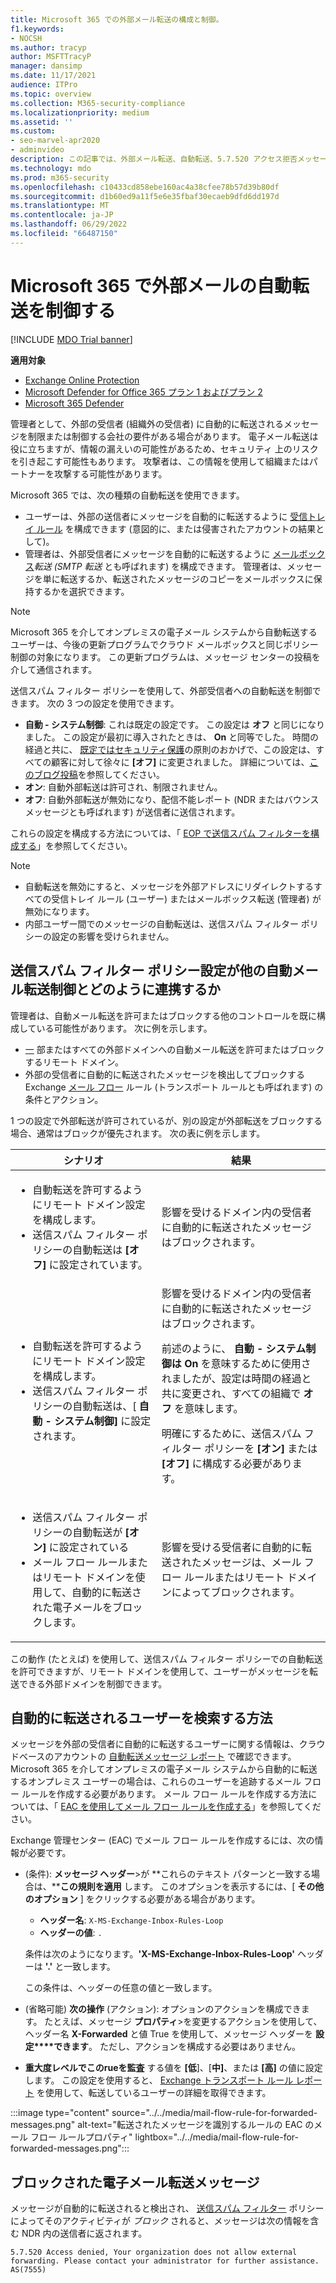 ```yaml
---
title: Microsoft 365 での外部メール転送の構成と制御。
f1.keywords:
- NOCSH
ms.author: tracyp
author: MSFTTracyP
manager: dansimp
ms.date: 11/17/2021
audience: ITPro
ms.topic: overview
ms.collection: M365-security-compliance
ms.localizationpriority: medium
ms.assetid: ''
ms.custom:
- seo-marvel-apr2020
- adminvideo
description: この記事では、外部メール転送、自動転送、5.7.520 アクセス拒否メッセージ、外部転送の無効化、"管理者が外部転送を無効にしました" メッセージ、送信スパム対策ポリシーなどのトピックについて説明します。
ms.technology: mdo
ms.prod: m365-security
ms.openlocfilehash: c10433cd858ebe160ac4a38cfee78b57d39b80df
ms.sourcegitcommit: d1b60ed9a11f5e6e35fbaf30ecaeb9dfd6dd197d
ms.translationtype: MT
ms.contentlocale: ja-JP
ms.lasthandoff: 06/29/2022
ms.locfileid: "66487150"
---
```

# <a name="control-automatic-external-email-forwarding-in-microsoft-365"></a>Microsoft 365 で外部メールの自動転送を制御する

[!INCLUDE [MDO Trial banner](../includes/mdo-trial-banner.md)]

**適用対象**
- [Exchange Online Protection](exchange-online-protection-overview.md)
- [Microsoft Defender for Office 365 プラン 1 およびプラン 2](defender-for-office-365.md)
- [Microsoft 365 Defender](../defender/microsoft-365-defender.md)

管理者として、外部の受信者 (組織外の受信者) に自動的に転送されるメッセージを制限または制御する会社の要件がある場合があります。 電子メール転送は役に立ちますが、情報の漏えいの可能性があるため、セキュリティ 上のリスクを引き起こす可能性もあります。 攻撃者は、この情報を使用して組織またはパートナーを攻撃する可能性があります。

Microsoft 365 では、次の種類の自動転送を使用できます。

- ユーザーは、外部の送信者にメッセージを自動的に転送するように [受信トレイ ルール](https://support.microsoft.com/office/c24f5dea-9465-4df4-ad17-a50704d66c59) を構成できます (意図的に、または侵害されたアカウントの結果として)。
- 管理者は、外部受信者にメッセージを自動的に転送するように [メールボックス](/exchange/recipients-in-exchange-online/manage-user-mailboxes/configure-email-forwarding)_転送 (SMTP 転送_ とも呼ばれます) を構成できます。 管理者は、メッセージを単に転送するか、転送されたメッセージのコピーをメールボックスに保持するかを選択できます。

> [!NOTE]
> Microsoft 365 を介してオンプレミスの電子メール システムから自動転送するユーザーは、今後の更新プログラムでクラウド メールボックスと同じポリシー制御の対象になります。 この更新プログラムは、メッセージ センターの投稿を介して通信されます。

送信スパム フィルター ポリシーを使用して、外部受信者への自動転送を制御できます。 次の 3 つの設定を使用できます。

- **自動 - システム制御**: これは既定の設定です。 この設定は **オフ** と同じになりました。 この設定が最初に導入されたときは、 **On** と同等でした。 時間の経過と共に、 [既定ではセキュリティ保護](secure-by-default.md)の原則のおかげで、この設定は、すべての顧客に対して徐々に **[オフ]** に変更されました。 詳細については、[このブログ投稿](https://techcommunity.microsoft.com/t5/exchange-team-blog/all-you-need-to-know-about-automatic-email-forwarding-in/ba-p/2074888)を参照してください。
- **オン**: 自動外部転送は許可され、制限されません。
- **オフ**: 自動外部転送が無効になり、配信不能レポート (NDR またはバウンス メッセージとも呼ばれます) が送信者に送信されます。

これらの設定を構成する方法については、「 [EOP で送信スパム フィルターを構成する](configure-the-outbound-spam-policy.md)」を参照してください。

> [!NOTE]
>
> - 自動転送を無効にすると、メッセージを外部アドレスにリダイレクトするすべての受信トレイ ルール (ユーザー) またはメールボックス転送 (管理者) が無効になります。
> - 内部ユーザー間でのメッセージの自動転送は、送信スパム フィルター ポリシーの設定の影響を受けられません。

## <a name="how-the-outbound-spam-filter-policy-settings-work-with-other-automatic-email-forwarding-controls"></a>送信スパム フィルター ポリシー設定が他の自動メール転送制御とどのように連携するか

管理者は、自動メール転送を許可またはブロックする他のコントロールを既に構成している可能性があります。 次に例を示します。

- [一](/exchange/mail-flow-best-practices/remote-domains/remote-domains) 部またはすべての外部ドメインへの自動メール転送を許可またはブロックするリモート ドメイン。
- 外部の受信者に自動的に転送されたメッセージを検出してブロックする Exchange [メール フロー](/exchange/security-and-compliance/mail-flow-rules/mail-flow-rules) ルール (トランスポート ルールとも呼ばれます) の条件とアクション。

1 つの設定で外部転送が許可されているが、別の設定が外部転送をブロックする場合、通常はブロックが優先されます。 次の表に例を示します。

|シナリオ|結果|
|---|---|
|<ul><li>自動転送を許可するようにリモート ドメイン設定を構成します。</li><li>送信スパム フィルター ポリシーの自動転送は **[オフ]** に設定されています。</li></ul>|影響を受けるドメイン内の受信者に自動的に転送されたメッセージはブロックされます。|
|<ul><li>自動転送を許可するようにリモート ドメイン設定を構成します。</li><li>送信スパム フィルター ポリシーの自動転送は、[ **自動 - システム制御]** に設定されます。</li></ul>|影響を受けるドメイン内の受信者に自動的に転送されたメッセージはブロックされます。 <p> 前述のように、 **自動 - システム制御は** **On** を意味するために使用されましたが、設定は時間の経過と共に変更され、すべての組織で **オフ** を意味します。 <p> 明確にするために、送信スパム フィルター ポリシーを **[オン]** または **[オフ]** に構成する必要があります。|
|<ul><li>送信スパム フィルター ポリシーの自動転送が **[オン]** に設定されている</li><li>メール フロー ルールまたはリモート ドメインを使用して、自動的に転送された電子メールをブロックします。</li></ul>|影響を受ける受信者に自動的に転送されたメッセージは、メール フロー ルールまたはリモート ドメインによってブロックされます。|

この動作 (たとえば) を使用して、送信スパム フィルター ポリシーでの自動転送を許可できますが、リモート ドメインを使用して、ユーザーがメッセージを転送できる外部ドメインを制御できます。

## <a name="how-to-find-users-that-are-automatically-forwarding"></a>自動的に転送されるユーザーを検索する方法

メッセージを外部の受信者に自動的に転送するユーザーに関する情報は、クラウドベースのアカウントの [自動転送メッセージ レポート](/exchange/monitoring/mail-flow-reports/mfr-auto-forwarded-messages-report) で確認できます。 Microsoft 365 を介してオンプレミスの電子メール システムから自動的に転送するオンプレミス ユーザーの場合は、これらのユーザーを追跡するメール フロー ルールを作成する必要があります。 メール フロー ルールを作成する方法については、「 [EAC を使用してメール フロー ルールを作成する](/exchange/security-and-compliance/mail-flow-rules/manage-mail-flow-rules#use-the-eac-to-create-a-mail-flow-rule)」を参照してください。

Exchange 管理センター (EAC) でメール フロー ルールを作成するには、次の情報が必要です。

- (条件): **メッセージ ヘッダー**\>が **これらのテキスト パターンと一致する場合は、****この規則を適用** します。 このオプションを表示するには、[ **その他のオプション** ] をクリックする必要がある場合があります。
  - **ヘッダー名**: `X-MS-Exchange-Inbox-Rules-Loop`
  - **ヘッダーの値**: `.`

  条件は次のようになります。**'X-MS-Exchange-Inbox-Rules-Loop'** ヘッダーは **'.'** と一致します。

  この条件は、ヘッダーの任意の値と一致します。

- (省略可能) **次の操作** (アクション): オプションのアクションを構成できます。 たとえば、メッセージ **プロパティ**\>を変更するアクションを使用して、ヘッダー名 **X-Forwarded** と値 True を使用して、メッセージ ヘッダーを **設定****できます**。 ただし、アクションを構成する必要はありません。
- **重大度レベルでこのrueを監査** する値を **[低**]、[**中]**、または **[高]** の値に設定します。 この設定を使用すると、 [Exchange トランスポート ルール レポート](view-email-security-reports.md#exchange-transport-rule-report) を使用して、転送しているユーザーの詳細を取得できます。

:::image type="content" source="../../media/mail-flow-rule-for-forwarded-messages.png" alt-text="転送されたメッセージを識別するルールの EAC のメール フロー ルールプロパティ" lightbox="../../media/mail-flow-rule-for-forwarded-messages.png":::

## <a name="blocked-email-forwarding-messages"></a>ブロックされた電子メール転送メッセージ

メッセージが自動的に転送されると検出され、 [送信スパム フィルター](configure-the-outbound-spam-policy.md) ポリシーによってそのアクティビティが *ブロック* されると、メッセージは次の情報を含む NDR 内の送信者に返されます。

`5.7.520 Access denied, Your organization does not allow external forwarding. Please contact your administrator for further assistance. AS(7555)`
